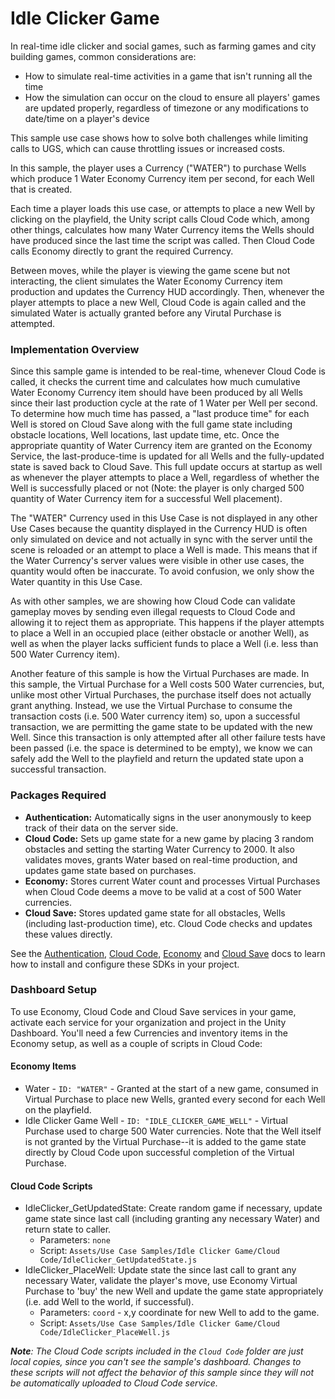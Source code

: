 # Idle Clicker Game
In real-time idle clicker and social games, such as farming games and city building games, common considerations are:

* How to simulate real-time activities in a game that isn't running all the time
* How the simulation can occur on the cloud to ensure all players' games are updated properly, regardless of timezone or any modifications to date/time on a player's device

This sample use case shows how to solve both challenges while limiting calls to UGS, which can cause throttling issues or increased costs.

In this sample, the player uses a Currency ("WATER") to purchase Wells which produce 1 Water Economy Currency item per second, for each Well that is created.

Each time a player loads this use case, or attempts to place a new Well by clicking on the playfield, the Unity script calls Cloud Code which, among other things, calculates how many Water Currency items the Wells should have produced since the last time the script was called. Then Cloud Code calls Economy directly to grant the required Currency.

Between moves, while the player is viewing the game scene but not interacting, the client simulates the Water Economy Currency item production and updates the Currency HUD accordingly. Then, whenever the player attempts to place a new Well, Cloud Code is again called and the simulated Water is actually granted before any Virutal Purchase is attempted.

### Implementation Overview
Since this sample game is intended to be real-time, whenever Cloud Code is called, it checks the current time and calculates how much cumulative Water Economy Currency item should have been produced by all Wells since their last production cycle at the rate of 1 Water per Well per second. To determine how much time has passed, a "last produce time" for each Well is stored on Cloud Save along with the full game state including obstacle locations, Well locations, last update time, etc. Once the appropriate quantity of Water Currency item are granted on the Economy Service, the last-produce-time is updated for all Wells and the fully-updated state is saved back to Cloud Save. This full update occurs at startup as well as whenever the player attempts to place a Well, regardless of whether the Well is successfully placed or not (Note: the player is only charged 500 quantity of Water Currency item for a successful Well placement).

The "WATER" Currency used in this Use Case is not displayed in any other Use Cases because the quantity displayed in the Currency HUD is often only simulated on device and not actually in sync with the server until the scene is reloaded or an attempt to place a Well is made. This means that if the Water Currency's server values were visible in other use cases, the quantity would often be inaccurate. To avoid confusion, we only show the Water quantity in this Use Case.

As with other samples, we are showing how Cloud Code can validate gameplay moves by sending even illegal requests to Cloud Code and allowing it to reject them as appropriate. This happens if the player attempts to place a Well in an occupied place (either obstacle or another Well), as well as when the player lacks sufficient funds to place a Well (i.e. less than 500 Water Currency item).

Another feature of this sample is how the Virtual Purchases are made. In this sample, the Virtual Purchase for a Well costs 500 Water currencies, but, unlike most other Virtual Purchases, the purchase itself does not actually grant anything. Instead, we use the Virtual Purchase to consume the transaction costs (i.e. 500 Water currency item) so, upon a successful transaction, we are permitting the game state to be updated with the new Well. Since this transaction is only attempted after all other failure tests have been passed (i.e. the space is determined to be empty), we know we can safely add the Well to the playfield and return the updated state upon a successful transaction.

### Packages Required
- **Authentication:** Automatically signs in the user anonymously to keep track of their data on the server side.
- **Cloud Code:** Sets up game state for a new game by placing 3 random obstacles and setting the starting Water Currency to 2000. It also validates moves, grants Water based on real-time production, and updates game state based on purchases.
- **Economy:** Stores current Water count and processes Virtual Purchases when Cloud Code deems a move to be valid at a cost of 500 Water currencies.
- **Cloud Save:** Stores updated game state for all obstacles, Wells (including last-production time), etc. Cloud Code checks and updates these values directly.

See the [Authentication](http://documentation.cloud.unity3d.com/en/articles/5385907-unity-authentication-anonymous-sign-in-guide),
[Cloud Code](https://docs.unity.com/cloud-code), [Economy](https://docs.unity.com/economy/Content/implementation.htm?tocpath=Implementation%7C_____0) and [Cloud Save](https://docs.unity.com/cloud-save)
docs to learn how to install and configure these SDKs in your project.

### Dashboard Setup
To use Economy, Cloud Code and Cloud Save services in your game, activate each service for your organization and project in the Unity Dashboard.
You'll need a few Currencies and inventory items in the Economy setup, as well as a couple of scripts in Cloud Code:

#### Economy Items
* Water - `ID: "WATER"` - Granted at the start of a new game, consumed in Virtual Purchase to place new Wells, granted every second for each Well on the playfield.
* Idle Clicker Game Well - `ID: "IDLE_CLICKER_GAME_WELL"` - Virtual Purchase used to charge 500 Water currencies. Note that the Well itself is not granted by the Virtual Purchase--it is added to the game state directly by Cloud Code upon successful completion of the Virtual Purchase.

#### Cloud Code Scripts
* IdleClicker_GetUpdatedState: Create random game if necessary, update game state since last call (including granting any necessary Water) and return state to caller.
  * Parameters: `none`
  * Script: `Assets/Use Case Samples/Idle Clicker Game/Cloud Code/IdleClicker_GetUpdatedState.js`
* IdleClicker_PlaceWell: Update state the since last call to grant any necessary Water, validate the player's move, use Economy Virtual Purchase to 'buy' the new Well and update the game state appropriately (i.e. add Well to the world, if successful).
  * Parameters: `coord` - x,y coordinate for new Well to add to the game.
  * Script: `Assets/Use Case Samples/Idle Clicker Game/Cloud Code/IdleClicker_PlaceWell.js`

_**Note**:
The Cloud Code scripts included in the `Cloud Code` folder are just local copies, since you can't see the sample's dashboard. Changes to these scripts will not affect the behavior of this sample since they will not be automatically uploaded to Cloud Code service._
